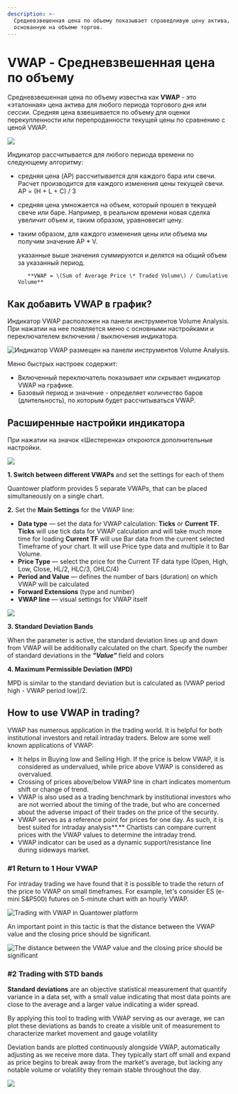 ```yaml
---
description: >-
  Средневзвешенная цена по объему показывает справедливую цену актива,
  основанную на объеме торгов.
---
```


# VWAP - Средневзвешенная цена по объему

Средневзвешенная цена по объему известна как **VWAP** - это «эталонная» цена актива для любого периода торгового дня или сессии. Средняя цена взвешивается по объему для оценки перекупленности или перепроданности текущей цены по сравнению с ценой VWAP.

![](../../.gitbook/assets/multiple-vwap.png)

Индикатор рассчитывается для любого периода времени по следующему алгоритму:

* средняя цена \(AP\) рассчитывается для каждого бара или свечи. Расчет производится для каждого изменения цены текущей свечи. AP = \(H + L + C\) / 3
* средняя цена умножается на объем, который прошел в текущей свече или баре. Например, в реальном времени новая сделка увеличит объем и, таким образом, уравновесит цену. 
* таким образом, для каждого изменения цены или объема мы получим значение AP \* V.

  указанные выше значения суммируются и делятся на общий объем за указанный период.

         **VWAP = \(Sum of Average Price \* Traded Volume\) / Cumulative Volume**

## Как добавить VWAP в график?

Индикатор VWAP расположен на панели инструментов Volume Analysis. При нажатии на нее появляется меню с основными настройками и переключателем включения / выключения индикатора.

![&#x418;&#x43D;&#x434;&#x438;&#x43A;&#x430;&#x442;&#x43E;&#x440; VWAP &#x440;&#x430;&#x437;&#x43C;&#x435;&#x449;&#x435;&#x43D; &#x43D;&#x430; &#x43F;&#x430;&#x43D;&#x435;&#x43B;&#x438; &#x438;&#x43D;&#x441;&#x442;&#x440;&#x443;&#x43C;&#x435;&#x43D;&#x442;&#x43E;&#x432; Volume Analysis.](../../.gitbook/assets/vwap-activation.png)

Меню быстрых настроек содержит:

* Включенный переключатель показывает или скрывает индикатор VWAP на графике.
* Базовый период и значение - определяет количество баров \(длительность\), по которым будет рассчитываться VWAP.

## Расширенные настройки индикатора

При нажатии на значок «Шестеренка» откроются дополнительные настройки.

![](../../.gitbook/assets/nastroiki-vwap.png)

**1. Switch between different VWAPs** and set the settings for each of them

Quantower platform provides 5 separate VWAPs, that can be placed simultaneously on a single chart.

**2.** Set the **Main Settings** for the VWAP line:

* **Data type** — set the data for VWAP calculation: **Ticks** or **Current TF.    Ticks** will use tick data for VWAP calculation and will take much more time for loading    **Current TF** will use Bar data from the current selected Timeframe of your chart. It will use Price type data and multiple it to Bar Volume.
* **Price Type** — select the price for the Current TF data type \(Open, High, Low, Close, HL/2, HLC/3, OHLC/4\)
* **Period and Value** — defines the number of bars \(duration\) on which VWAP will be calculated
* **Forward Extensions** \(type and number\)
* **VWAP line** — visual settings for VWAP itself

![](../../.gitbook/assets/image%20%28104%29.png)

**3. Standard Deviation Bands**

When the parameter is active, the standard deviation lines up and down from VWAP will be additionally calculated on the chart. Specify the number of standard deviations in the _**"Value"**_ field and colors

**4. Maximum Permissible Deviation \(MPD\)**

MPD is similar to the standard deviation but is calculated as \(VWAP period high - VWAP period low\)/2.

## How to use VWAP in trading?

VWAP has numerous application in the trading world. It is helpful for both institutional investors and retail intraday traders. Below are some well known applications of VWAP:

* It helps in Buying low and Selling High. If the price is below VWAP, it is considered as undervalued, while price above VWAP is considered as overvalued.
* Crossing of prices above/below VWAP line in chart indicates momentum shift or change of trend.
* VWAP is also used as a trading benchmark by institutional investors who are not worried about the timing of the trade, but who are concerned about the adverse impact of their trades on the price of the security.
* VWAP serves as a reference point for prices for one day. As such, it is best suited for intraday analysis**.** Chartists can compare current prices with the VWAP values to determine the intraday trend.
* VWAP indicator can be used as a dynamic support/resistance line during sideways market.

### \#1 Return to 1 Hour VWAP

For intraday trading we have found that it is possible to trade the return of the price to VWAP on small timeframes. For example, let's consider ES \(e-mini S&P500\) futures on 5-minute chart with an hourly VWAP.

![Trading with VWAP in Quantower platform](../../.gitbook/assets/vwap-trading.png)

An important point in this tactic is that the distance between the VWAP value and the closing price should be significant.

![The distance between the VWAP value and the closing price should be significant ](../../.gitbook/assets/vwap-trading1.png)

### \#2 Trading with STD bands

**Standard deviations** are an objective statistical measurement that quantify variance in a data set, with a small value indicating that most data points are close to the average and a larger value indicating a wider spread.

By applying this tool to trading with VWAP serving as our average, we can plot these deviations as bands to create a visible unit of measurement to characterize market movement and gauge volatility

Deviation bands are plotted continuously alongside VWAP, automatically adjusting as we receive more data. They typically start off small and expand as price begins to break away from the market's average, but lacking any notable volume or volatility they remain stable throughout the day.

![](../../.gitbook/assets/stds-and-vwap.png)



